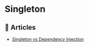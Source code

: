 
# Singleton

## 📕 Articles

- [Singleton vs Dependency Injection](https://enterprisecraftsmanship.com/posts/singleton-vs-dependency-injection/)
